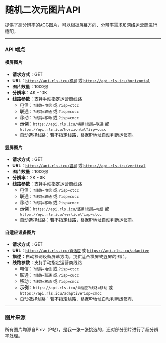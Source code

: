 # 随机二次元图片API

提供了高分辨率的ACG图片，可以根据屏幕方向、分辨率需求和网络运营商进行适配。

---

### API 端点

#### 横屏图片

- **请求方式**：GET
- **URL**：[`https://api.rls.icu/横屏`](https://api.rls.icu/横屏) 或 [`https://api.rls.icu/horizontal`](https://api.rls.icu/horizontal)
- **图片数量**：1000张
- **分辨率**：4K - 10K
- **线路参数**：支持手动指定运营商线路  
  - 电信：`?线路=电信` 或 `?isp=ctcc`
  - 联通：`?线路=联通` 或 `?isp=cucc`
  - 移动：`?线路=移动` 或 `?isp=cmcc`
  - **示例**：`https://api.rls.icu/横屏?线路=联通` 或 `https://api.rls.icu/horizontal?isp=cucc`
  - 自动选择线路：若不指定线路，根据IP地址自动判断运营商。

#### 竖屏图片

- **请求方式**：GET
- **URL**：[`https://api.rls.icu/竖屏`](https://api.rls.icu/竖屏) 或 [`https://api.rls.icu/vertical`](https://api.rls.icu/vertical)
- **图片数量**：1000张
- **分辨率**：2K - 8K
- **线路参数**：支持手动指定运营商线路  
  - 电信：`?线路=电信` 或 `?isp=ctcc`
  - 联通：`?线路=联通` 或 `?isp=cucc`
  - 移动：`?线路=移动` 或 `?isp=cmcc`
  - **示例**：`https://api.rls.icu/竖屏?线路=电信` 或 `https://api.rls.icu/vertical?isp=ctcc`
  - 自动选择线路：若不指定线路，根据IP地址自动判断运营商。

#### 自适应设备图片

- **请求方式**：GET
- **URL**：[`https://api.rls.icu/自适应`](https://api.rls.icu/自适应) 或 [`https://api.rls.icu/adaptive`](https://api.rls.icu/adaptive)
- **描述**：自动检测设备屏幕方向，提供适合横屏或竖屏的图片。
- **线路参数**：支持手动指定运营商线路  
  - 电信：`?线路=电信` 或 `?isp=ctcc`
  - 联通：`?线路=联通` 或 `?isp=cucc`
  - 移动：`?线路=移动` 或 `?isp=cmcc`
  - **示例**：`https://api.rls.icu/自适应?线路=移动` 或 `https://api.rls.icu/adaptive?isp=cmcc`
  - 自动选择线路：若不指定线路，根据IP地址自动判断运营商。

---

### 图片来源
所有图片均源自Pixiv（P站），是我一张一张挑选的，还对部分图片进行了超分辨率处理。
